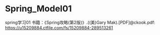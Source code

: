# Spring_Model01
spring学习01
书籍：《Spring攻略(第2版)》.((美)Gary Mak).[PDF]@ckook.pdf: https://u15209884.ctfile.com/fs/15209884-289513261
